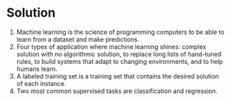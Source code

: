 # Solution

1. Machine learning is the science of programming computers to be able to learn from a dataset and make predictions.
2. Four types of application where machine learning shines: complex solution with no algorithmic solution, to replace long lists of hand-tuned rules, to build systems that adapt to changing environments, and to help humans learn.
3. A labeled training set is a training set that contains the desired solution of each instance.
4. Two most common supervised tasks are classification and regression.